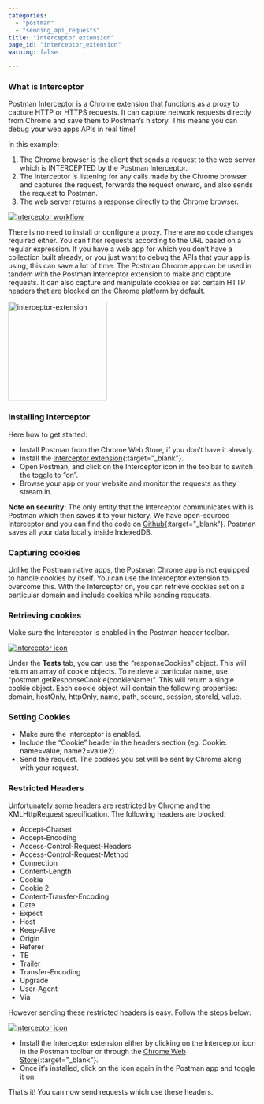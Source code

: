 ```yaml
---
categories:
  - "postman"
  - "sending_api_requests"
title: "Interceptor extension"
page_id: "interceptor_extension"
warning: false

---
```


### What is Interceptor

Postman Interceptor is a Chrome extension that functions as a proxy to capture HTTP or HTTPS requests. It can capture network requests directly from Chrome and save them to Postman’s history. This means you can debug your web apps APIs in real time! 

In this example:

1. The Chrome browser is the client that sends a request to the web server which is INTERCEPTED by the Postman Interceptor.
1. The Interceptor is listening for any calls made by the Chrome browser and captures the request, forwards the request onward, and also sends the request to Postman.
1. The web server returns a response directly to the Chrome browser.

[![interceptor workflow](https://s3.amazonaws.com/postman-static-getpostman-com/postman-docs/proxy.interceptor.png)](https://s3.amazonaws.com/postman-static-getpostman-com/postman-docs/proxy.interceptor.png)

There is no need to install or configure a proxy. There are no code changes required either. You can filter requests according to the URL based on a regular expression. If you have a web app for which you don’t have a collection built already, or you just want to debug the APIs that your app is using, this can save a lot of time. The Postman Chrome app can be used in tandem with the Postman Interceptor extension to make and capture requests. It can also capture and manipulate cookies or set certain HTTP headers that are blocked on the Chrome platform by default.

<a href="https://s3.amazonaws.com/postman-static-getpostman-com/postman-docs/proxy.interceptExt.png"><img width="200" alt="interceptor-extension" src="https://s3.amazonaws.com/postman-static-getpostman-com/postman-docs/proxy.interceptExt.png"></a>

### Installing Interceptor

Here how to get started:

   *   Install Postman from the Chrome Web Store, if you don’t have it already.
   *   Install the [Interceptor extension](https://chrome.google.com/webstore/detail/postman-interceptor/aicmkgpgakddgnaphhhpliifpcfhicfo/support?hl=en){:target="_blank"}.
   *   Open Postman, and click on the Interceptor icon in the toolbar to switch the toggle to “on”.
   *   Browse your app or your website and monitor the requests as they stream in.

**Note on security:** The only entity that the Interceptor communicates with is Postman which then saves it to your history. We have open-sourced Interceptor and you can find the code on [Github](https://github.com/a85/PostmanInterceptor){:target="_blank"}. Postman saves all your data locally inside IndexedDB.

### Capturing cookies

Unlike the Postman native apps, the Postman Chrome app is not equipped to handle cookies by itself. You can use the Interceptor extension to overcome this. With the Interceptor on, you can retrieve cookies set on a particular domain and include cookies while sending requests.

### Retrieving cookies

Make sure the Interceptor is enabled in the Postman header toolbar.

[![interceptor icon](https://www.getpostman.com/img/v1/docs/interceptor_cookies/interceptor_cookies_1.png)](https://www.getpostman.com/img/v1/docs/interceptor_cookies/interceptor_cookies_1.png)

Under the **Tests** tab, you can use the “responseCookies” object. This will return an array of cookie objects. To retrieve a particular name, use “postman.getResponseCookie(cookieName)”. This will return a single cookie object. Each cookie object will contain the following properties: domain, hostOnly, httpOnly, name, path, secure, session, storeId, value.

### Setting Cookies

*   Make sure the Interceptor is enabled.
*   Include the “Cookie” header in the headers section (eg. Cookie: name=value; name2=value2).
*   Send the request. The cookies you set will be sent by Chrome along with your request.

### Restricted Headers

Unfortunately some headers are restricted by Chrome and the XMLHttpRequest specification. The following headers are blocked:

   *   Accept-Charset
   *   Accept-Encoding
   *   Access-Control-Request-Headers
   *   Access-Control-Request-Method
   *   Connection
   *   Content-Length
   *   Cookie
   *   Cookie 2
   *   Content-Transfer-Encoding
   *   Date
   *   Expect
   *   Host
   *   Keep-Alive
   *   Origin
   *   Referer
   *   TE
   *   Trailer
   *   Transfer-Encoding
   *   Upgrade
   *   User-Agent
   *   Via

However sending these restricted headers is easy. Follow the steps below:

[![interceptor icon](https://www.getpostman.com/img/v1/docs/thumbs/32.png)](https://www.getpostman.com/img/v1/docs/source/32.png)

   *   Install the Interceptor extension either by clicking on the Interceptor icon in the Postman toolbar or through the [Chrome Web Store](https://chrome.google.com/webstore/detail/postman-interceptor/aicmkgpgakddgnaphhhpliifpcfhicfo){:target="_blank"}.
   *   Once it’s installed, click on the icon again in the Postman app and toggle it on.

That’s it! You can now send requests which use these headers.

